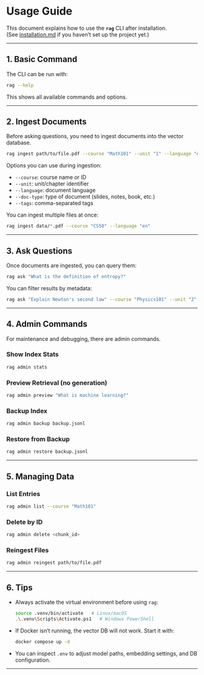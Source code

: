 # Usage Guide

This document explains how to use the **`rag`** CLI after installation.  
(See [installation.md](installation.md) if you haven’t set up the project yet.)

---

## 1. Basic Command

The CLI can be run with:

```bash
rag --help
````

This shows all available commands and options.

---

## 2. Ingest Documents

Before asking questions, you need to ingest documents into the vector database.

```bash
rag ingest path/to/file.pdf --course "Math101" --unit "1" --language "en"
```

Options you can use during ingestion:

* `--course`: course name or ID
* `--unit`: unit/chapter identifier
* `--language`: document language
* `--doc-type`: type of document (slides, notes, book, etc.)
* `--tags`: comma-separated tags

You can ingest multiple files at once:

```bash
rag ingest data/*.pdf --course "CS50" --language "en"
```

---

## 3. Ask Questions

Once documents are ingested, you can query them:

```bash
rag ask "What is the definition of entropy?"
```

You can filter results by metadata:

```bash
rag ask "Explain Newton's second law" --course "Physics101" --unit "2"
```

---

## 4. Admin Commands

For maintenance and debugging, there are admin commands.

### Show Index Stats

```bash
rag admin stats
```

### Preview Retrieval (no generation)

```bash
rag admin preview "What is machine learning?"
```

### Backup Index

```bash
rag admin backup backup.jsonl
```

### Restore from Backup

```bash
rag admin restore backup.jsonl
```

---

## 5. Managing Data

### List Entries

```bash
rag admin list --course "Math101"
```

### Delete by ID

```bash
rag admin delete <chunk_id>
```

### Reingest Files

```bash
rag admin reingest path/to/file.pdf
```

---

## 6. Tips

* Always activate the virtual environment before using `rag`:

  ```bash
  source .venv/bin/activate   # Linux/macOS
  .\.venv\Scripts\Activate.ps1   # Windows PowerShell
  ```

* If Docker isn’t running, the vector DB will not work. Start it with:

  ```bash
  docker compose up -d
  ```

* You can inspect `.env` to adjust model paths, embedding settings, and DB configuration.

---
